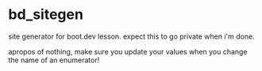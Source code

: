 # bd_sitegen

site generator for boot.dev lesson. expect this to go private when i'm done.

apropos of nothing, make sure you update your values when you change the name of an enumerator!